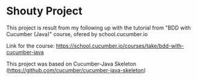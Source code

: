 # Shouty Project

This project is result from my following up with the tutorial from "BDD with Cucumber (Java)" course, ofered by school.cucumber.io

Link for the course: https://school.cucumber.io/courses/take/bdd-with-cucumber-java

This project was based on Cucumber-Java Skeleton (https://github.com/cucumber/cucumber-java-skeleton)



